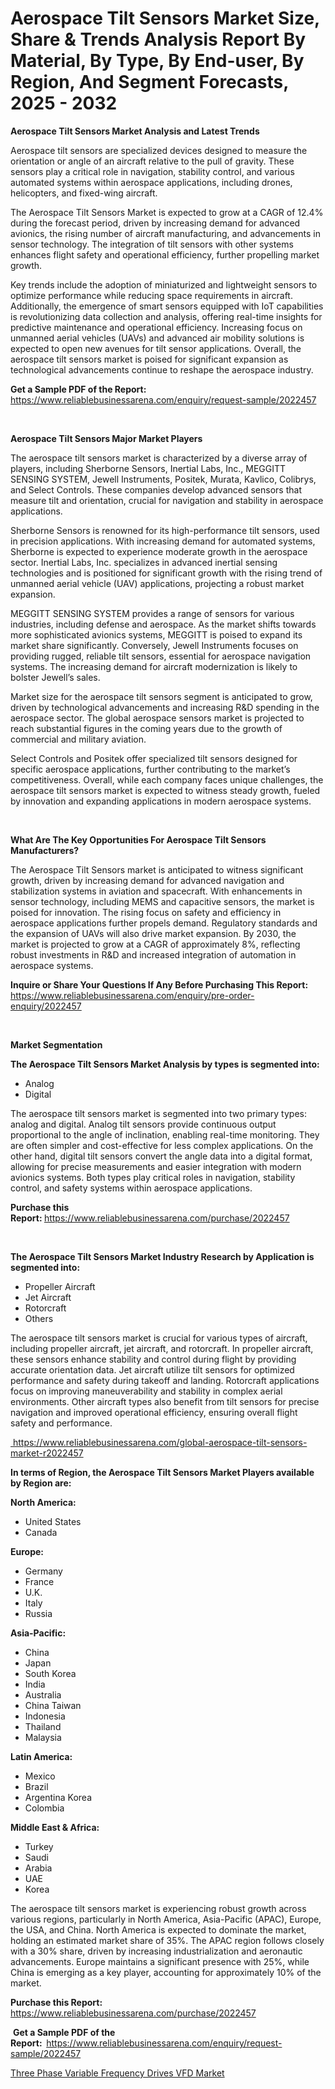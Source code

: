 <p><h1>Aerospace Tilt Sensors Market Size, Share & Trends Analysis Report By Material, By Type, By End-user, By Region, And Segment Forecasts, 2025 - 2032</h1></p><p><strong>Aerospace Tilt Sensors Market Analysis and Latest Trends</strong></p>
<p><p>Aerospace tilt sensors are specialized devices designed to measure the orientation or angle of an aircraft relative to the pull of gravity. These sensors play a critical role in navigation, stability control, and various automated systems within aerospace applications, including drones, helicopters, and fixed-wing aircraft. </p><p>The Aerospace Tilt Sensors Market is expected to grow at a CAGR of 12.4% during the forecast period, driven by increasing demand for advanced avionics, the rising number of aircraft manufacturing, and advancements in sensor technology. The integration of tilt sensors with other systems enhances flight safety and operational efficiency, further propelling market growth. </p><p>Key trends include the adoption of miniaturized and lightweight sensors to optimize performance while reducing space requirements in aircraft. Additionally, the emergence of smart sensors equipped with IoT capabilities is revolutionizing data collection and analysis, offering real-time insights for predictive maintenance and operational efficiency. Increasing focus on unmanned aerial vehicles (UAVs) and advanced air mobility solutions is expected to open new avenues for tilt sensor applications. Overall, the aerospace tilt sensors market is poised for significant expansion as technological advancements continue to reshape the aerospace industry.</p></p>
<p><strong>Get a Sample PDF of the Report:&nbsp;</strong> <a href="https://www.reliablebusinessarena.com/enquiry/request-sample/2022457?utm_campaign=3170&utm_medium=2&utm_source=Github&utm_content=ia&utm_term=29032025&utm_id=aerospace-tilt-sensors">https://www.reliablebusinessarena.com/enquiry/request-sample/2022457</a></p>
<p>&nbsp;</p>
<p><strong>Aerospace Tilt Sensors Major Market Players</strong></p>
<p><p>The aerospace tilt sensors market is characterized by a diverse array of players, including Sherborne Sensors, Inertial Labs, Inc., MEGGITT SENSING SYSTEM, Jewell Instruments, Positek, Murata, Kavlico, Colibrys, and Select Controls. These companies develop advanced sensors that measure tilt and orientation, crucial for navigation and stability in aerospace applications.</p><p>Sherborne Sensors is renowned for its high-performance tilt sensors, used in precision applications. With increasing demand for automated systems, Sherborne is expected to experience moderate growth in the aerospace sector. Inertial Labs, Inc. specializes in advanced inertial sensing technologies and is positioned for significant growth with the rising trend of unmanned aerial vehicle (UAV) applications, projecting a robust market expansion.</p><p>MEGGITT SENSING SYSTEM provides a range of sensors for various industries, including defense and aerospace. As the market shifts towards more sophisticated avionics systems, MEGGITT is poised to expand its market share significantly. Conversely, Jewell Instruments focuses on providing rugged, reliable tilt sensors, essential for aerospace navigation systems. The increasing demand for aircraft modernization is likely to bolster Jewell’s sales.</p><p>Market size for the aerospace tilt sensors segment is anticipated to grow, driven by technological advancements and increasing R&D spending in the aerospace sector. The global aerospace sensors market is projected to reach substantial figures in the coming years due to the growth of commercial and military aviation.</p><p>Select Controls and Positek offer specialized tilt sensors designed for specific aerospace applications, further contributing to the market’s competitiveness. Overall, while each company faces unique challenges, the aerospace tilt sensors market is expected to witness steady growth, fueled by innovation and expanding applications in modern aerospace systems.</p></p>
<p>&nbsp;</p>
<p><strong>What Are The Key Opportunities For Aerospace Tilt Sensors Manufacturers?</strong></p>
<p><p>The Aerospace Tilt Sensors market is anticipated to witness significant growth, driven by increasing demand for advanced navigation and stabilization systems in aviation and spacecraft. With enhancements in sensor technology, including MEMS and capacitive sensors, the market is poised for innovation. The rising focus on safety and efficiency in aerospace applications further propels demand. Regulatory standards and the expansion of UAVs will also drive market expansion. By 2030, the market is projected to grow at a CAGR of approximately 8%, reflecting robust investments in R&D and increased integration of automation in aerospace systems.</p></p>
<p><strong>Inquire or Share Your Questions If Any Before Purchasing This Report:</strong> <a href="https://www.reliablebusinessarena.com/enquiry/pre-order-enquiry/2022457?utm_campaign=3170&utm_medium=2&utm_source=Github&utm_content=ia&utm_term=29032025&utm_id=aerospace-tilt-sensors">https://www.reliablebusinessarena.com/enquiry/pre-order-enquiry/2022457</a></p>
<p>&nbsp;</p>
<p><strong>Market Segmentation</strong></p>
<p><strong>The Aerospace Tilt Sensors Market Analysis by types is segmented into:</strong></p>
<p><ul><li>Analog</li><li>Digital</li></ul></p>
<p><p>The aerospace tilt sensors market is segmented into two primary types: analog and digital. Analog tilt sensors provide continuous output proportional to the angle of inclination, enabling real-time monitoring. They are often simpler and cost-effective for less complex applications. On the other hand, digital tilt sensors convert the angle data into a digital format, allowing for precise measurements and easier integration with modern avionics systems. Both types play critical roles in navigation, stability control, and safety systems within aerospace applications.</p></p>
<p><strong>Purchase this Report:&nbsp;</strong><a href="https://www.reliablebusinessarena.com/purchase/2022457?utm_campaign=3170&utm_medium=2&utm_source=Github&utm_content=ia&utm_term=29032025&utm_id=aerospace-tilt-sensors">https://www.reliablebusinessarena.com/purchase/2022457</a></p>
<p>&nbsp;</p>
<p><strong>The Aerospace Tilt Sensors Market Industry Research by Application is segmented into:</strong></p>
<p><ul><li>Propeller Aircraft</li><li>Jet Aircraft</li><li>Rotorcraft</li><li>Others</li></ul></p>
<p><p>The aerospace tilt sensors market is crucial for various types of aircraft, including propeller aircraft, jet aircraft, and rotorcraft. In propeller aircraft, these sensors enhance stability and control during flight by providing accurate orientation data. Jet aircraft utilize tilt sensors for optimized performance and safety during takeoff and landing. Rotorcraft applications focus on improving maneuverability and stability in complex aerial environments. Other aircraft types also benefit from tilt sensors for precise navigation and improved operational efficiency, ensuring overall flight safety and performance.</p></p>
<p><a href="https://www.reliablebusinessarena.com/global-aerospace-tilt-sensors-market-r2022457?utm_campaign=3170&utm_medium=2&utm_source=Github&utm_content=ia&utm_term=29032025&utm_id=aerospace-tilt-sensors">&nbsp;https://www.reliablebusinessarena.com/global-aerospace-tilt-sensors-market-r2022457</a></p>
<p><strong>In terms of Region, the Aerospace Tilt Sensors Market Players available by Region are:</strong></p>
<p>
    <p> <strong> North America: </strong>
        <ul>
            <li>United States</li>
            <li>Canada</li>
        </ul>
        </p> 
    <p> <strong> Europe: </strong>
        <ul>
            <li>Germany</li>
            <li>France</li>
            <li>U.K.</li>
            <li>Italy</li>
            <li>Russia</li>
        </ul>
        </p> 
    <p> <strong> Asia-Pacific: </strong>
        <ul>
            <li>China</li>
            <li>Japan</li>
            <li>South Korea</li>
            <li>India</li>
            <li>Australia</li>
            <li>China Taiwan</li>
            <li>Indonesia</li>
            <li>Thailand</li>
            <li>Malaysia</li>
        </ul>
        </p> 
    <p> <strong> Latin America: </strong>
        <ul>
            <li>Mexico</li>
            <li>Brazil</li>
            <li>Argentina Korea</li>
            <li>Colombia</li>
        </ul>
        </p> 
    <p> <strong> Middle East & Africa: </strong>
        <ul>
            <li>Turkey</li>
            <li>Saudi</li>
            <li>Arabia</li>
            <li>UAE</li>
            <li>Korea</li>
        </ul>
    </p>
    </p>
<p><p>The aerospace tilt sensors market is experiencing robust growth across various regions, particularly in North America, Asia-Pacific (APAC), Europe, the USA, and China. North America is expected to dominate the market, holding an estimated market share of 35%. The APAC region follows closely with a 30% share, driven by increasing industrialization and aeronautic advancements. Europe maintains a significant presence with 25%, while China is emerging as a key player, accounting for approximately 10% of the market.</p></p>
<p><strong>Purchase this Report: </strong><a href="https://www.reliablebusinessarena.com/purchase/2022457?utm_campaign=3170&utm_medium=2&utm_source=Github&utm_content=ia&utm_term=29032025&utm_id=aerospace-tilt-sensors">https://www.reliablebusinessarena.com/purchase/2022457</a></p>
<p>&nbsp;<strong>Get a Sample PDF of the Report:&nbsp;&nbsp;</strong><a href="https://www.reliablebusinessarena.com/enquiry/request-sample/2022457?utm_campaign=3170&utm_medium=2&utm_source=Github&utm_content=ia&utm_term=29032025&utm_id=aerospace-tilt-sensors">https://www.reliablebusinessarena.com/enquiry/request-sample/2022457</a></p>
<p><strong></strong></p>
<p><p><a href="https://github.com/osbornrdaflalo/Market-Research-Report-List-1/blob/main/three-phase-variable-frequency-drives-vfd-market.md?utm_campaign=3170&utm_medium=2&utm_source=Github&utm_content=ia&utm_term=29032025&utm_id=aerospace-tilt-sensors">Three Phase Variable Frequency Drives VFD Market</a></p></p>